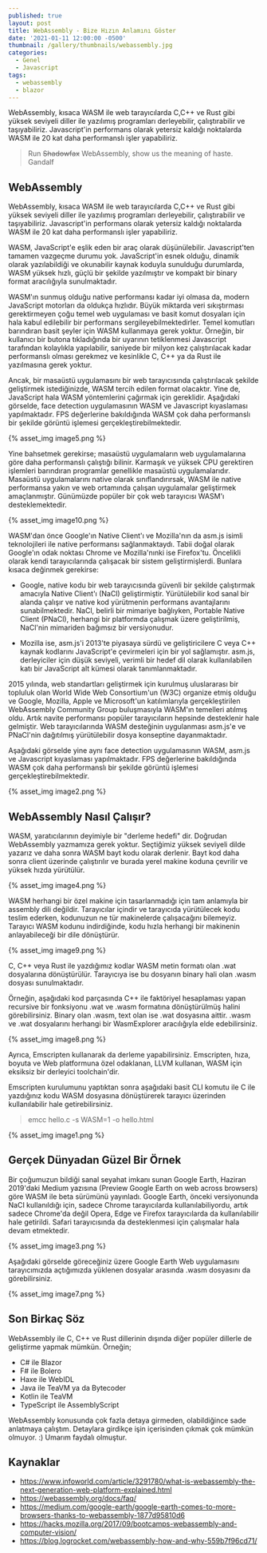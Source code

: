 ```yaml
---
published: true
layout: post
title: WebAssembly - Bize Hızın Anlamını Göster
date: '2021-01-11 12:00:00 -0500'
thumbnail: /gallery/thumbnails/webassembly.jpg
categories:
  - Genel
  - Javascript
tags:
  - webassembly
  - blazor
---
```

WebAssembly, kısaca WASM ile web tarayıcılarda C,C++ ve Rust gibi yüksek seviyeli diller ile yazılımış programları derleyebilir, çalıştırabilir ve taşıyabiliriz. Javascript'in performans olarak yetersiz kaldığı noktalarda WASM ile 20 kat daha performanslı işler yapabiliriz.

<!--more-->

> Run ~~Shadowfax~~ WebAssembly, show us the meaning of haste. Gandalf

## WebAssembly
WebAssembly, kısaca WASM ile web tarayıcılarda C,C++ ve Rust gibi yüksek seviyeli diller ile yazılımış programları derleyebilir, çalıştırabilir ve taşıyabiliriz. Javascript'in performans olarak yetersiz kaldığı noktalarda WASM ile 20 kat daha performanslı işler yapabiliriz.

WASM, JavaScript'e eşlik eden bir araç olarak düşünülebilir. Javascript'ten tamamen vazgeçme durumu yok. JavaScript'in esnek olduğu, dinamik olarak yazılabildiği ve okunabilir kaynak koduyla sunulduğu durumlarda, WASM yüksek hızlı, güçlü bir şekilde yazılmıştır ve kompakt bir binary format aracılığıyla sunulmaktadır.

WASM'ın sunmuş olduğu native performansı kadar iyi olmasa da, modern JavaScript motorları da oldukça hızlıdır. Büyük miktarda veri sıkıştırması gerektirmeyen çoğu temel web uygulaması ve basit komut dosyaları için hala kabul edilebilir bir performans sergileyebilmektedirler. Temel komutları barındıran basit şeyler için WASM kullanmaya gerek yoktur. Örneğin, bir kullanıcı bir butona tıkladığında bir uyarının tetiklenmesi Javascript tarafından kolaylıkla yapılabilir, saniyede bir milyon kez çalıştırılacak kadar performanslı olması gerekmez ve kesinlikle C, C++ ya da Rust ile yazılmasına gerek yoktur.

Ancak, bir masaüstü uygulamasını bir web tarayıcısında çalıştırılacak şekilde geliştirmek istediğinizde, WASM tercih edilen format olacaktır. Yine de, JavaScript hala WASM yöntemlerini çağırmak için gereklidir.
Aşağıdaki görselde, face detection uygulamasının WASM ve Javascript kıyaslaması yapılmaktadır. FPS değerlerine bakıldığında WASM çok daha performanslı bir şekilde görüntü işlemesi gerçekleştirebilmektedir.

{% asset_img image5.png %} 

Yine bahsetmek gerekirse; masaüstü uygulamaların web uygulamalarına göre daha performanslı çalıştığı bilinir. Karmaşık ve yüksek CPU gerektiren işlemleri barındıran programlar genellikle masaüstü uygulamalarıdır. Masaüstü uygulamalarını native olarak sınıflandırırsak, WASM ile native performansa yakın ve web ortamında çalışan uygulamalar geliştirmek amaçlanmıştır. Günümüzde popüler bir çok web tarayıcısı WASM'ı desteklemektedir.

{% asset_img image10.png %}

WASM'dan önce Google'ın Native Client'ı ve Mozilla'nın da asm.js isimli teknolojileri ile native performansı sağlanmaktaydı. Tabii doğal olarak Google'ın odak noktası Chrome ve Mozilla'nınki ise Firefox'tu. Öncelikli olarak kendi tarayıcılarında çalışacak bir sistem geliştirmişlerdi. Bunlara kısaca değinmek gerekirse:

- Google, native kodu bir web tarayıcısında güvenli bir şekilde çalıştırmak amacıyla Native Client'ı (NaCl) geliştirmiştir. Yürütülebilir kod sanal bir alanda çalışır ve native kod yürütmenin performans avantajlarını sunabilmektedir. NaCl, belirli bir mimariye bağlıyken, Portable Native Client (PNaCl), herhangi bir platformda çalışmak üzere geliştirilmiş, NaCl'nin mimariden bağımsız bir versiyonudur. 

- Mozilla ise, asm.js'i 2013'te piyasaya sürdü ve geliştiricilere C veya C++ kaynak kodlarını JavaScript'e çevirmeleri için bir yol sağlamıştır. asm.js, derleyiciler için düşük seviyeli, verimli bir hedef dil olarak kullanılabilen katı bir JavaScript alt kümesi olarak tanımlanmaktadır.

2015 yılında, web standartları geliştirmek için kurulmuş uluslararası bir topluluk olan World Wide Web Consortium'un (W3C) organize etmiş olduğu ve Google, Mozilla, Apple ve Microsoft'un katılımlarıyla gerçekleştirilen WebAssembly Community Group buluşmasıyla WASM'ın temelleri atılmış oldu. Artık navite performansı popüler tarayıcıların hepsinde desteklenir hale gelmiştir. Web tarayıcılarında WASM desteğinin uygulanması asm.js'e ve PNaCl'nin dağıtılmış yürütülebilir dosya konseptine dayanmaktadır.

Aşağıdaki görselde yine aynı face detection uygulamasının WASM, asm.js ve Javascript kıyaslaması yapılmaktadır. FPS değerlerine bakıldığında WASM çok daha performanslı bir şekilde görüntü işlemesi gerçekleştirebilmektedir.

{% asset_img image2.png %}

## WebAssembly Nasıl Çalışır?
WASM, yaratıcılarının deyimiyle bir "derleme hedefi" dir. Doğrudan WebAssembly yazmamıza gerek yoktur. Seçtiğimiz yüksek seviyeli dilde yazarız ve daha sonra WASM bayt kodu olarak derlenir. Bayt kod daha sonra client üzerinde çalıştırılır ve burada yerel makine koduna çevrilir ve yüksek hızda yürütülür.

{% asset_img image4.png %}

WASM herhangi bir özel makine için tasarlanmadığı için tam anlamıyla bir assembly dili değildir. Tarayıcılar içindir ve tarayıcıda yürütülecek kodu teslim ederken, kodunuzun ne tür makinelerde çalışacağını bilemeyiz. Tarayıcı WASM kodunu indirdiğinde, kodu hızla herhangi bir makinenin anlayabileceği bir dile dönüştürür.

{% asset_img image9.png %}

C, C++ veya Rust ile yazdığımız kodlar WASM metin formatı olan .wat dosyalarına dönüştürülür. Tarayıcıya ise bu dosyanın binary hali olan .wasm dosyası sunulmaktadır. 

Örneğin, aşağıdaki kod parçasında C++ ile faktöriyel hesaplaması yapan recursive bir fonksiyonu .wat ve .wasm formatına dönüştürülmüş halini görebilirsiniz. Binary olan .wasm, text olan ise .wat dosyasına aittir. .wasm ve .wat dosyalarını herhangi bir WasmExplorer aracılığıyla elde edebilirsiniz.

{% asset_img image8.png %}

Ayrıca, Emscripten kullanarak da derleme yapabilirsiniz. Emscripten, hıza, boyuta ve Web platformuna özel odaklanan, LLVM kullanan, WASM için eksiksiz bir derleyici toolchain'dir. 

Emscripten kurulumunu yaptıktan sonra aşağıdaki basit CLI komutu ile C ile yazdığınız kodu WASM dosyasına dönüştürerek tarayıcı üzerinden kullanılabilir hale getirebilirsiniz.

> emcc hello.c -s WASM=1 -o hello.html

{% asset_img image1.png %}

## Gerçek Dünyadan Güzel Bir Örnek
Bir çoğumuzun bildiği sanal seyahat imkanı sunan Google Earth, Haziran 2019'daki Medium yazısına (Preview Google Earth on web across browsers) göre WASM ile beta sürümünü yayınladı. Google Earth, önceki versiyonunda NaCI kullanıldığı için, sadece Chrome tarayıcılarda kullanılabiliyordu, artık sadece Chrome'da değil Opera, Edge ve Firefox tarayıcılarda da kullanılabilir hale getirildi. Safari tarayıcısında da desteklenmesi için çalışmalar hala devam etmektedir. 

{% asset_img image3.png %}

Aşağıdaki görselde göreceğiniz üzere Google Earth Web uygulamasını tarayıcımızda açtığımızda yüklenen dosyalar arasında .wasm dosyasını da görebilirsiniz.

{% asset_img image7.png %}

## Son Birkaç Söz
WebAssembly ile C, C++ ve Rust dillerinin dışında diğer popüler dillerle de geliştirme yapmak mümkün. Örneğin; 

- C# ile Blazor
- F# ile Bolero
- Haxe ile WebIDL
- Java ile TeaVM ya da Bytecoder
- Kotlin ile TeaVM
- TypeScript ile AssemblyScript

WebAssembly konusunda çok fazla detaya girmeden, olabildiğince sade anlatmaya çalıştım. Detaylara girdikçe işin içerisinden çıkmak çok mümkün olmuyor. :) Umarım faydalı olmuştur.

## Kaynaklar
- https://www.infoworld.com/article/3291780/what-is-webassembly-the-next-generation-web-platform-explained.html
- https://webassembly.org/docs/faq/
- https://medium.com/google-earth/google-earth-comes-to-more-browsers-thanks-to-webassembly-1877d95810d6
- https://hacks.mozilla.org/2017/09/bootcamps-webassembly-and-computer-vision/
- https://blog.logrocket.com/webassembly-how-and-why-559b7f96cd71/
